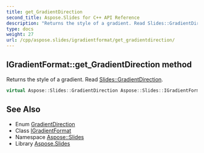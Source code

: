 ```yaml
---
title: get_GradientDirection
second_title: Aspose.Slides for C++ API Reference
description: "Returns the style of a gradient. Read Slides::GradientDirection."
type: docs
weight: 27
url: /cpp/aspose.slides/igradientformat/get_gradientdirection/
---
```

## IGradientFormat::get_GradientDirection method


Returns the style of a gradient. Read [Slides::GradientDirection](../../gradientdirection/).

```cpp
virtual Aspose::Slides::GradientDirection Aspose::Slides::IGradientFormat::get_GradientDirection()=0
```

## See Also

* Enum [GradientDirection](../../gradientdirection/)
* Class [IGradientFormat](../)
* Namespace [Aspose::Slides](../../)
* Library [Aspose.Slides](../../../)
